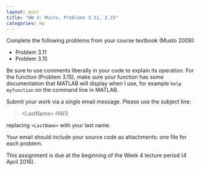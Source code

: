 ```yaml
---
layout: post
title: "HW 3: Musto, Problems 3.11, 3.15"
categories: hw
---
```


Complete the following problems from your course textbook (Musto 2009):

- Problem 3.11
- Problem 3.15

Be sure to use comments liberally in your code to explain its operation.
For the function (Problem 3.15), make sure your function has some documentation
that MATLAB will display when I use, for example `help myfunction` on the command line in MATLAB.

Submit your work via a single email message. Please use the subject line:

> &lt;LastName&gt; HW3

replacing `<LastName>` with your last name.

Your email should include your source code as attachments: one file for each problem.

This assignment is due at the beginning of the Week 4 lecture period (4 April 2016).
